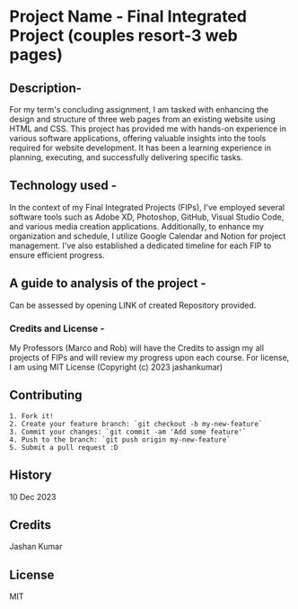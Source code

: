 
# Project Name - Final Integrated Project  (couples resort-3 web pages)


## Description-
For my term's concluding assignment, I am tasked with enhancing the design and structure of three web pages from an existing website using HTML and CSS. This project has provided me with hands-on experience in various software applications, offering valuable insights into the tools required for website development. It has been a learning experience in planning, executing, and successfully delivering specific tasks.



## Technology used - 
In the context of my Final Integrated Projects (FIPs), I've employed several software tools such as Adobe XD, Photoshop, GitHub, Visual Studio Code, and various media creation applications. Additionally, to enhance my organization and schedule, I utilize Google Calendar and Notion for project management. I've also established a dedicated timeline for each FIP to ensure efficient progress.


## A guide to analysis of the project  - 
Can be assessed by opening LINK of created Repository provided.



### Credits and License - 
My Professors (Marco and Rob) will have the Credits to assign my all projects of FIPs and will review my progress upon each course. For license, I am using MIT License (Copyright (c) 2023 jashankumar)



## Contributing

    1. Fork it!
    2. Create your feature branch: `git checkout -b my-new-feature`
    3. Commit your changes: `git commit -am 'Add some feature'`
    4. Push to the branch: `git push origin my-new-feature`
    5. Submit a pull request :D

## History

10 Dec 2023

## Credits

Jashan Kumar

## License

MIT
